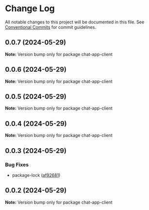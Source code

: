 # Change Log

All notable changes to this project will be documented in this file.
See [Conventional Commits](https://conventionalcommits.org) for commit guidelines.

## 0.0.7 (2024-05-29)

**Note:** Version bump only for package chat-app-client





## 0.0.6 (2024-05-29)

**Note:** Version bump only for package chat-app-client





## 0.0.5 (2024-05-29)

**Note:** Version bump only for package chat-app-client





## 0.0.4 (2024-05-29)

**Note:** Version bump only for package chat-app-client





## 0.0.3 (2024-05-29)


### Bug Fixes

* package-lock ([af92681](https://github.com/itaygoz/chat-app/commit/af92681262baf1ffebf4b4f3e256c72343b3a274))





## 0.0.2 (2024-05-29)

**Note:** Version bump only for package chat-app-client
